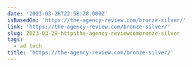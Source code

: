 ```yaml
---
date: '2023-03-28T22:58:28.000Z'
isBasedOn: 'https://the-agency-review.com/bronze-silver/'
link: 'https://the-agency-review.com/bronze-silver/'
slug: 2023-03-28-httpsthe-agency-reviewcombronze-silver
tags:
  - ad tech
title: 'https://the-agency-review.com/bronze-silver/'
---
```


